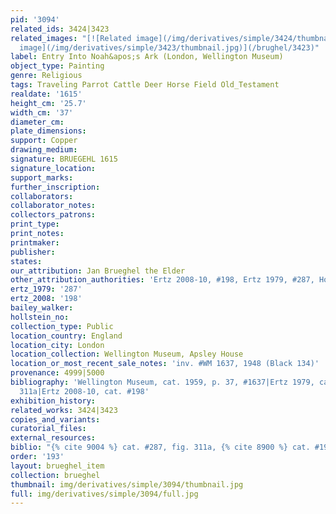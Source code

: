 ```yaml
---
pid: '3094'
related_ids: 3424|3423
related_images: "[![Related image](/img/derivatives/simple/3424/thumbnail.jpg)](/brughel/3424)|[![Related
  image](/img/derivatives/simple/3423/thumbnail.jpg)](/brughel/3423)"
label: Entry Into Noah&apos;s Ark (London, Wellington Museum)
object_type: Painting
genre: Religious
tags: Traveling Parrot Cattle Deer Horse Field Old_Testament
realdate: '1615'
height_cm: '25.7'
width_cm: '37'
diameter_cm: 
plate_dimensions: 
support: Copper
drawing_medium: 
signature: BRUEGEHL 1615
signature_location: 
support_marks: 
further_inscription: 
collaborators: 
collaborator_notes: 
collectors_patrons: 
print_type: 
print_notes: 
printmaker: 
publisher: 
states: 
our_attribution: Jan Brueghel the Elder
other_attribution_authorities: 'Ertz 2008-10, #198, Ertz 1979, #287, Honig database'
ertz_1979: '287'
ertz_2008: '198'
bailey_walker: 
hollstein_no: 
collection_type: Public
location_country: England
location_city: London
location_collection: Wellington Museum, Apsley House
location_or_most_recent_sale_notes: 'inv. #WM 1637, 1948 (Black 134)'
provenance: 4999|5000
bibliography: 'Wellington Museum, cat. 1959, p. 37, #1637|Ertz 1979, cat. #287, fig.
  311a|Ertz 2008-10, cat. #198'
exhibition_history: 
related_works: 3424|3423
copies_and_variants: 
curatorial_files: 
external_resources: 
biblio: "{% cite 9004 %} cat. #287, fig. 311a, {% cite 8900 %} cat. #198"
order: '193'
layout: brueghel_item
collection: brueghel
thumbnail: img/derivatives/simple/3094/thumbnail.jpg
full: img/derivatives/simple/3094/full.jpg
---
```

